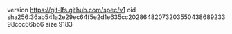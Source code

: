 version https://git-lfs.github.com/spec/v1
oid sha256:36ab541a2e29ec64f5e2d1e635cc2028648207320355043868923398ccc66bb6
size 9183
